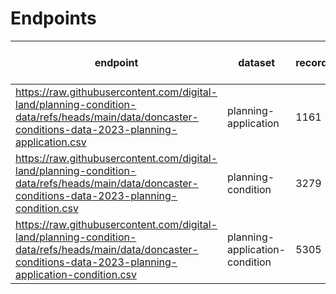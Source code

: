 # Endpoints

| endpoint | dataset | records | added to platform |
| --- | --- | --- | --- |
| https://raw.githubusercontent.com/digital-land/planning-condition-data/refs/heads/main/data/doncaster-conditions-data-2023-planning-application.csv | planning-application | 1161 | [] |
| https://raw.githubusercontent.com/digital-land/planning-condition-data/refs/heads/main/data/doncaster-conditions-data-2023-planning-condition.csv | planning-condition | 3279 | [] |
| https://raw.githubusercontent.com/digital-land/planning-condition-data/refs/heads/main/data/doncaster-conditions-data-2023-planning-application-condition.csv | planning-application-condition | 5305 | [] |

